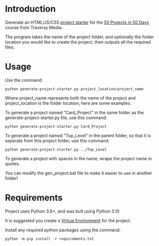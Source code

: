# Introduction

Generate an HTML/JS/CSS [project starter](https://github.com/bradtraversy/50projects50days/tree/master/_project_starter_) for the [50 Projects in 50 Days](https://50projects50days.com/) course from Traversy Media.

The program takes the name of the project folder, and optionally the folder location you would like to create the project, then outputs all the required files.

# Usage

Use the command:

```
python generate-project-starter.py project_location/project_name
```

Where project_name represents both the name of the project and project_location is the folder location, here are some examples.

To generate a project named "Card_Project" in the same folder as the generate-project-starter.py file, use this command:

```
python generate-project-starter.py Card_Project
```

To generate a project named "Top_Level" in the parent folder, so that it is seperate from this project folder, use this command:

```
python generate-project-starter.py ../Top_Level
```

To generate a project with spaces in the name, wrape the project name in quotes.

You can modify the gen_project.bat file to make it easier to use in another folder!

# Requirements

Project uses Python 3.6+, and was bult using Python 3.10

It is suggested you create a [Virtual Environment](https://docs.python.org/3/library/venv.html) for the project.

Install any required python packages using the command:

```
python -m pip install -r requirements.txt
```
